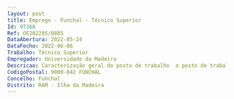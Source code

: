 ```yaml
--- 
layout: post
title: Emprego - Funchal - Técnico Superior
Id: 97368
Ref: OE202205/0885
DataAbertura: 2022-05-24
DataFecho: 2022-06-06
Trabalho: Técnico Superior
Empregador: Universidade da Madeira
Descricao: Caracterização geral do posto de trabalho  o posto de trabalho inerente ao presente procedimento concursal envolve o exercício de funções da carreira geral de Técnico Superior, tal como descritas no anexo a que se refere o n.º 2 do artigo 88.º da LTFP, nomeadamente  Análise e receção das candidaturas à Residência Universitária (RU)  Controlo do Sistema de Gestão de Alojamento da RU, com o registo de reservas, recolha de dados e atribuição de quartos  Controlo do Sistema de Gestão de faturação da RU, emissão de faturas e controlo de dívidas  Controlo do Sistema de elaboração de contratos de alojamento e orçamentos no programa iProcessos, na vertente académica e hoteleira   Receção e acompanhamento dos novos residentes no processo de Check in  Apoio em todo o processo inerente ao Check out do utente, incluindo restituição de cauções   Divulgar e garantir o cumprimento do Regulamento Interno da RU  Atendimento presencial, por telefone e email a todos os utentes   Comunicação com o Gabinete de Apoio Financeiro e Gabinete de Apoio Social para a resolução de assuntos relacionados com a RU   Apoio aos alunos em programas de Mobilidade e outros  Controlo e supervisão das limpezas de todas as áreas dos Serviços de Ação Social (SASUMa) incluído RU  Comunicações internas dirigidas à equipa de segurança  Contacto com as empresas especializadas de reparação no âmbito dos contratos de manutenção celebrados com os SASUMa  Pedido de orçamentos de aquisição de bens e eventuais reparações na RU  Acompanhamento do trabalho de reparação e manutenção dos serviços contratados   Prestar esclarecimentos junto das empresas de auditoria sobre assuntos relacionados com a RU  Gestão das redes sociais dos SASUMa  Introdução de conteúdos na pagina da internet dos SASUMa  Design de material informativo e publicitário relativamente a toda a atividade dos SASUMa
CodigoPostal: 9000-042 FUNCHAL
Concelho: Funchal
Distrito: RAM - Ilha da Madeira
--- 
```

